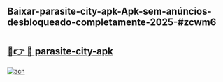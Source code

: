## Baixar-parasite-city-apk-Apk-sem-anúncios-desbloqueado-completamente-2025-#zcwm6

# <h2><a href="https://ainizakaria.my?title=parasite-city-apk&ref=22M">🔗👉 🔴 parasite-city-apk</a></h2>

[![acn](https://github.com/user-attachments/assets/0f9c940e-d8b0-45ae-aac7-cd30a18b3e1c)](https://ainizakaria.my?title=parasite-city-apk&ref=22M)

